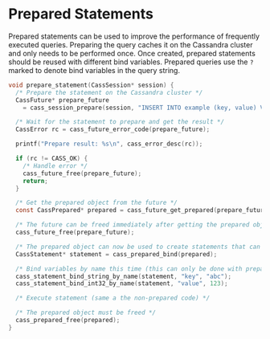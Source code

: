 # Prepared Statements

Prepared statements can be used to improve the performance of frequently executed queries. Preparing the query caches it on the Cassandra cluster and only needs to be performed once. Once created, prepared statements should be reused with different bind variables. Prepared queries use the `?` marked to denote bind variables in the query string.

```c
void prepare_statement(CassSession* session) {
  /* Prepare the statement on the Cassandra cluster */
  CassFuture* prepare_future
    = cass_session_prepare(session, "INSERT INTO example (key, value) VALUES (?, ?)");

  /* Wait for the statement to prepare and get the result */
  CassError rc = cass_future_error_code(prepare_future);

  printf("Prepare result: %s\n", cass_error_desc(rc));

  if (rc != CASS_OK) {
    /* Handle error */
    cass_future_free(prepare_future);
    return;
  }

  /* Get the prepared object from the future */
  const CassPrepared* prepared = cass_future_get_prepared(prepare_future);

  /* The future can be freed immediately after getting the prepared object */
  cass_future_free(prepare_future);

  /* The prepared object can now be used to create statements that can be executed */
  CassStatement* statement = cass_prepared_bind(prepared);

  /* Bind variables by name this time (this can only be done with prepared statements)*/
  cass_statement_bind_string_by_name(statement, "key", "abc");
  cass_statement_bind_int32_by_name(statement, "value", 123);

  /* Execute statement (same a the non-prepared code) */

  /* The prepared object must be freed */
  cass_prepared_free(prepared);
}
```
